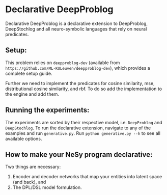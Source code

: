 # Declarative DeepProblog

Declarative DeepProblog is a declarative extension to DeepProblog, DeepStochlog and all neuro-symbolic languages that rely on neural predicates. 

## Setup:
This problem relies on `deepproblog-dev` (available from `https://github.com/ML-KULeuven/deepproblog-dev`), which provides a complete setup guide.

Further we need to implement the predicates for cosine similarity, mse, distributional cosine similarity, and rbf. To do so add the implementation to the engine and add them.

## Running the experiments:

The experiments are sorted by their respective model, i.e. `DeepProblog` and `DeepStochlog`. 
To run the declarative extension, navigate to any of the examples and run `generative.py`. 
Run `python generative.py --h` to see all available options.

## How to make your NeSy program declarative:
Two things are necessary:
1. Encoder and decoder networks that map your entities into latent space (and back), and
2. The DPL/DSL model formulation. 

